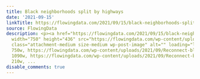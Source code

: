 ```yaml
---
title: Black neighborhoods split by highways
date: '2021-09-15'
linkTitle: https://flowingdata.com/2021/09/15/black-neighborhoods-split-by-highways/
source: FlowingData
description: <p><a href="https://flowingdata.com/2021/09/15/black-neighborhoods-split-by-highways/"><img
  width="750" height="436" src="https://flowingdata.com/wp-content/uploads/2021/09/Reconnect-black-communities-750x436.png"
  class="attachment-medium size-medium wp-post-image" alt="" loading="lazy" srcset="https://flowingdata.com/wp-content/uploads/2021/09/Reconnect-black-communities-750x436.png
  750w, https://flowingdata.com/wp-content/uploads/2021/09/Reconnect-black-communities-1090x634.png
  1090w, https://flowingdata.com/wp-content/uploads/2021/09/Reconnect-black-communities-210x122.png
  210w, ...
disable_comments: true
---
```

<p><a href="https://flowingdata.com/2021/09/15/black-neighborhoods-split-by-highways/"><img width="750" height="436" src="https://flowingdata.com/wp-content/uploads/2021/09/Reconnect-black-communities-750x436.png" class="attachment-medium size-medium wp-post-image" alt="" loading="lazy" srcset="https://flowingdata.com/wp-content/uploads/2021/09/Reconnect-black-communities-750x436.png 750w, https://flowingdata.com/wp-content/uploads/2021/09/Reconnect-black-communities-1090x634.png 1090w, https://flowingdata.com/wp-content/uploads/2021/09/Reconnect-black-communities-210x122.png 210w, ...